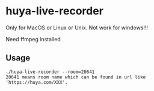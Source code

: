 # huya-live-recorder

Only for MacOS or Linux or Unix. Not work for windows!!!

Need ffmpeg installed

## Usage

    ./huya-live-recorder --room=20641
    20641 means room name which can be found in url like 'https://huya.com/XXX'.
